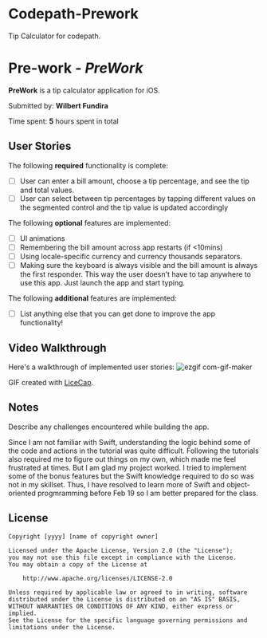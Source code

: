 # Codepath-Prework
Tip Calculator for codepath.
# Pre-work - *PreWork*

**PreWork** is a tip calculator application for iOS.

Submitted by: **Wilbert Fundira**

Time spent: **5** hours spent in total

## User Stories

The following **required** functionality is complete:

* [ ] User can enter a bill amount, choose a tip percentage, and see the tip and total values.
* [ ] User can select between tip percentages by tapping different values on the segmented control and the tip value is updated accordingly

The following **optional** features are implemented:

* [ ] UI animations
* [ ] Remembering the bill amount across app restarts (if <10mins)
* [ ] Using locale-specific currency and currency thousands separators.
* [ ] Making sure the keyboard is always visible and the bill amount is always the first responder. This way the user doesn't have to tap anywhere to use this app. Just launch the app and start typing.

The following **additional** features are implemented:

- [ ] List anything else that you can get done to improve the app functionality!

## Video Walkthrough

Here's a walkthrough of implemented user stories:
![ezgif com-gif-maker](https://user-images.githubusercontent.com/97061882/151671569-772824fd-938b-4189-bda8-7d35771ca3ba.gif)



GIF created with [LiceCap](http://www.cockos.com/licecap/).

## Notes

Describe any challenges encountered while building the app.

Since I am not familiar with Swift, understanding the logic behind some of the code and actions in the tutorial was quite difficult. Following the tutorials also required me to figure out things on my own, which made me feel frustrated at times. But I am glad my project worked. I tried to implement some of the bonus features but the Swift knowledge required to do so was not in my skillset. Thus, I have resolved to learn more of Swift and object-oriented progmramming before Feb 19 so I am better prepared for the class. 
## License

    Copyright [yyyy] [name of copyright owner]

    Licensed under the Apache License, Version 2.0 (the "License");
    you may not use this file except in compliance with the License.
    You may obtain a copy of the License at

        http://www.apache.org/licenses/LICENSE-2.0

    Unless required by applicable law or agreed to in writing, software
    distributed under the License is distributed on an "AS IS" BASIS,
    WITHOUT WARRANTIES OR CONDITIONS OF ANY KIND, either express or implied.
    See the License for the specific language governing permissions and
    limitations under the License.
